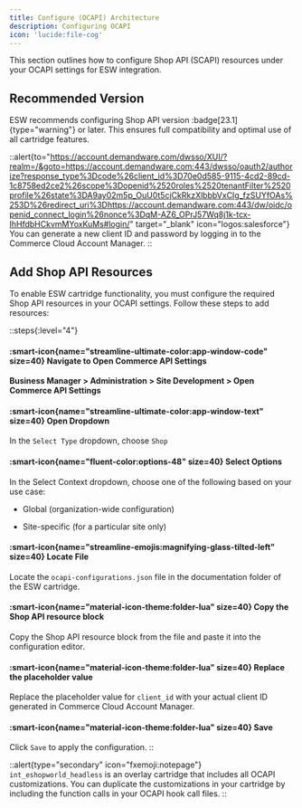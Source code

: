 ```yaml
---
title: Configure (OCAPI) Architecture
description: Configuring OCAPI
icon: 'lucide:file-cog'
---
```


This section outlines how to configure Shop API (SCAPI) resources under your OCAPI settings for ESW integration.

## Recommended Version
ESW recommends configuring Shop API version :badge[23.1]{type="warning"} or later. This ensures full compatibility and optimal use of all cartridge features.


::alert{to="https://account.demandware.com/dwsso/XUI/?realm=/&goto=https://account.demandware.com:443/dwsso/oauth2/authorize?response_type%3Dcode%26client_id%3D70e0d585-9115-4cd2-89cd-1c8758ed2ce2%26scope%3Dopenid%2520roles%2520tenantFilter%2520profile%26state%3DA9ay02m5p_OuU0t5cjCkRkzXlbbbVxCIg_fzSUYfOAs%253D%26redirect_uri%3Dhttps://account.demandware.com:443/dw/oidc/openid_connect_login%26nonce%3DqM-AZ6_OPrJ57Wq8j1k-tcx-IhHfdbHCkvmMYoxKuMs#login/" target="_blank" icon="logos:salesforce"}
  You can generate a new client ID and password by logging in to the Commerce Cloud Account Manager.
::


## Add Shop API Resources

To enable ESW cartridge functionality, you must configure the required Shop API resources in your OCAPI settings. Follow these steps to add resources:

::steps{:level="4"}
  #### :smart-icon{name="streamline-ultimate-color:app-window-code" size=40}  Navigate to Open Commerce API Settings

  **Business Manager > Administration > Site Development > Open Commerce API Settings**




  #### :smart-icon{name="streamline-ultimate-color:app-window-text" size=40}  Open Dropdown
  
  In the `Select Type` dropdown, choose `Shop`
  

  #### :smart-icon{name="fluent-color:options-48" size=40}  Select Options

  In the Select Context dropdown, choose one of the following based on your use case:

  - Global (organization-wide configuration)

  - Site-specific (for a particular site only)


  #### :smart-icon{name="streamline-emojis:magnifying-glass-tilted-left" size=40} Locate File

  Locate the `ocapi-configurations.json` file in the documentation folder of the ESW cartridge.

  #### :smart-icon{name="material-icon-theme:folder-lua" size=40} Copy the Shop API resource block

  Copy the Shop API resource block from the file and paste it into the configuration editor.

  #### :smart-icon{name="material-icon-theme:folder-lua" size=40} Replace the placeholder value

  Replace the placeholder value for `client_id` with your actual client ID generated in Commerce Cloud Account Manager.

  #### :smart-icon{name="material-icon-theme:folder-lua" size=40} Save

  Click `Save` to apply the configuration.
::

::alert{type="secondary" icon="fxemoji:notepage"}
 `int_eshopworld_headless` is an overlay cartridge that includes all OCAPI customizations. You can duplicate the customizations in your cartridge by including the function calls in your OCAPI hook call files.
::

